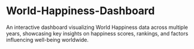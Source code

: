 # World-Happiness-Dashboard
An interactive dashboard visualizing World Happiness data across multiple years, showcasing key insights on happiness scores, rankings, and factors influencing well-being worldwide.
